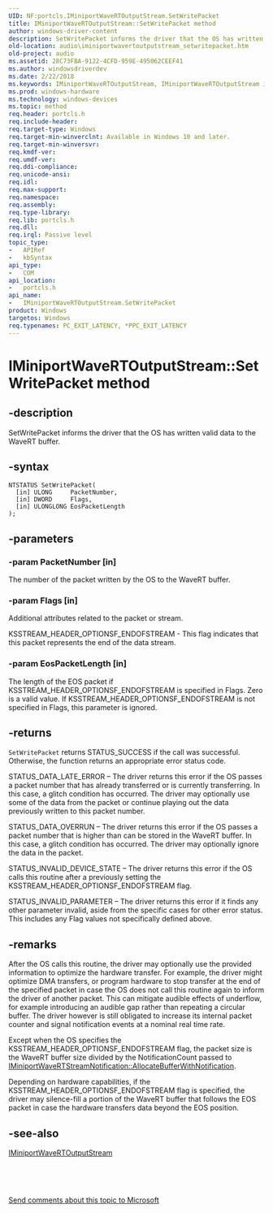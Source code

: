```yaml
---
UID: NF:portcls.IMiniportWaveRTOutputStream.SetWritePacket
title: IMiniportWaveRTOutputStream::SetWritePacket method
author: windows-driver-content
description: SetWritePacket informs the driver that the OS has written valid data to the WaveRT buffer.
old-location: audio\iminiportwavertoutputstream_setwritepacket.htm
old-project: audio
ms.assetid: 28C73FBA-9122-4CFD-959E-495062CEEF41
ms.author: windowsdriverdev
ms.date: 2/22/2018
ms.keywords: IMiniportWaveRTOutputStream, IMiniportWaveRTOutputStream interface [Audio Devices], SetWritePacket method, IMiniportWaveRTOutputStream::SetWritePacket, SetWritePacket method [Audio Devices], SetWritePacket method [Audio Devices], IMiniportWaveRTOutputStream interface, SetWritePacket,IMiniportWaveRTOutputStream.SetWritePacket, audio.iminiportwavertoutputstream_setwritepacket, portcls/IMiniportWaveRTOutputStream::SetWritePacket
ms.prod: windows-hardware
ms.technology: windows-devices
ms.topic: method
req.header: portcls.h
req.include-header: 
req.target-type: Windows
req.target-min-winverclnt: Available in Windows 10 and later.
req.target-min-winversvr: 
req.kmdf-ver: 
req.umdf-ver: 
req.ddi-compliance: 
req.unicode-ansi: 
req.idl: 
req.max-support: 
req.namespace: 
req.assembly: 
req.type-library: 
req.lib: portcls.h
req.dll: 
req.irql: Passive level
topic_type:
-	APIRef
-	kbSyntax
api_type:
-	COM
api_location:
-	portcls.h
api_name:
-	IMiniportWaveRTOutputStream.SetWritePacket
product: Windows
targetos: Windows
req.typenames: PC_EXIT_LATENCY, *PPC_EXIT_LATENCY
---
```


# IMiniportWaveRTOutputStream::SetWritePacket method


## -description


SetWritePacket informs the driver that the OS has written valid data to the WaveRT buffer. 


## -syntax


````
NTSTATUS SetWritePacket(
  [in] ULONG     PacketNumber,
  [in] DWORD     Flags,
  [in] ULONGLONG EosPacketLength
);
````


## -parameters




### -param PacketNumber [in]

The number of the packet written by the OS to the WaveRT buffer. 


### -param Flags [in]

Additional attributes related to the packet or stream.

KSSTREAM_HEADER_OPTIONSF_ENDOFSTREAM - This flag indicates that this packet represents the end of the data stream.


### -param EosPacketLength [in]

The length of the EOS packet if KSSTREAM_HEADER_OPTIONSF_ENDOFSTREAM is specified in Flags. Zero is a valid value. If KSSTREAM_HEADER_OPTIONSF_ENDOFSTREAM is not specified in Flags, this parameter is ignored.


## -returns



<code>SetWritePacket</code> returns STATUS_SUCCESS if the call was successful. Otherwise, the function returns an appropriate error status code.

STATUS_DATA_LATE_ERROR – The driver returns this error if the OS passes a packet number that has already transferred or is currently transferring. In this case, a glitch condition has occurred. The driver may optionally use some of the data from the packet or continue playing out the data previously written to this packet number. 



STATUS_DATA_OVERRUN – The driver returns this error if the OS passes a packet number that is higher than can be stored in the WaveRT buffer. In this case, a glitch condition has occurred. The driver may optionally ignore the data in the packet. 

 


STATUS_INVALID_DEVICE_STATE – The driver returns this error if the OS calls this routine after a previously setting the KSSTREAM_HEADER_OPTIONSF_ENDOFSTREAM flag. 



STATUS_INVALID_PARAMETER – The driver returns this error if it finds any other parameter invalid, aside from the specific cases for other error status. This includes any Flag values not specifically defined above.




## -remarks



After the OS calls this routine, the driver may optionally use the provided information to optimize the hardware transfer. For example, the driver might optimize DMA transfers, or program hardware to stop transfer at the end of the specified packet in case the OS does not call this routine again to inform the driver of another packet. This can mitigate audible effects of underflow, for example introducing an audible gap rather than repeating a circular buffer. The driver however is still obligated to increase its internal packet counter and signal notification events at a nominal real time rate. 



Except when the OS specifies the KSSTREAM_HEADER_OPTIONSF_ENDOFSTREAM flag, the packet size is the WaveRT buffer size divided by the NotificationCount passed to <a href="https://msdn.microsoft.com/library/windows/hardware/ff536740">IMiniportWaveRTStreamNotification::AllocateBufferWithNotification</a>.  



Depending on hardware capabilities, if the KSSTREAM_HEADER_OPTIONSF_ENDOFSTREAM flag is specified, the driver may silence-fill a portion of the WaveRT buffer that follows the EOS packet in case the hardware transfers data beyond the EOS position. 
 






## -see-also

<a href="..\portcls\nn-portcls-iminiportwavertoutputstream.md">IMiniportWaveRTOutputStream</a>



 

 

<a href="mailto:wsddocfb@microsoft.com?subject=Documentation%20feedback [audio\audio]:%20IMiniportWaveRTOutputStream::SetWritePacket method%20 RELEASE:%20(2/22/2018)&amp;body=%0A%0APRIVACY STATEMENT%0A%0AWe use your feedback to improve the documentation. We don't use your email address for any other purpose, and we'll remove your email address from our system after the issue that you're reporting is fixed. While we're working to fix this issue, we might send you an email message to ask for more info. Later, we might also send you an email message to let you know that we've addressed your feedback.%0A%0AFor more info about Microsoft's privacy policy, see http://privacy.microsoft.com/en-us/default.aspx." title="Send comments about this topic to Microsoft">Send comments about this topic to Microsoft</a>

